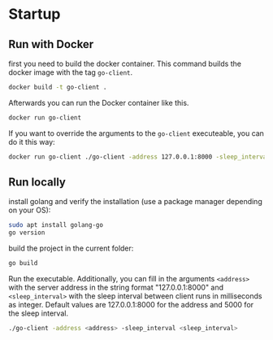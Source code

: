 # Startup

## Run with Docker

first you need to build the docker container.
This command builds the docker image with the tag `go-client`.
```sh
docker build -t go-client .
```

Afterwards you can run the Docker container like this.
```sh
docker run go-client
```

If you want to override the arguments to the `go-client` executeable, you can do it this way:
```sh
docker run go-client ./go-client -address 127.0.0.1:8000 -sleep_interval 5000
```

## Run locally

install golang and verify the installation (use a package manager depending on your OS):
```sh
sudo apt install golang-go
go version
```

build the project in the current folder:
```sh
go build
```

Run the executable. Additionally, you can fill in the arguments `<address>` with the server address in the string format "127.0.0.1:8000" and `<sleep_interval>` with the sleep interval between client runs in milliseconds as integer. Default values are 127.0.0.1:8000 for the address and 5000 for the sleep interval.
```sh
./go-client -address <address> -sleep_interval <sleep_interval>
```

